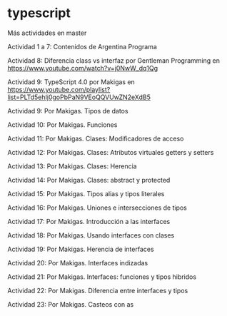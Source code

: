 # typescript

Más actividades en master

Actividad 1 a 7: 
    Contenidos de Argentina Programa

Actividad 8:
    Diferencia class vs interfaz por Gentleman Programming en https://www.youtube.com/watch?v=j0NwW_dq1Qg
    
Actividad 9: 
    TypeScript 4.0 por Makigas en https://www.youtube.com/playlist?list=PLTd5ehIj0goPbPaN9VEoQQVUwZN2eXdB5

Actividad 9: Por Makigas. Tipos de datos

Actividad 10: Por Makigas. Funciones

Actividad 11: Por Makigas. Clases: Modificadores de acceso

Actividad 12: Por Makigas. Clases: Atributos virtuales getters y setters

Actividad 13: Por Makigas. Clases: Herencia

Actividad 14: Por Makigas. Clases: abstract y protected

Actividad 15: Por Makigas. Tipos alias y tipos literales

Actividad 16: Por Makigas. Uniones e intersecciones de tipos

Actividad 17: Por Makigas. Introducción a las interfaces

Actividad 18: Por Makigas. Usando interfaces con clases

Actividad 19: Por Makigas. Herencia de interfaces

Actividad 20: Por Makigas. Interfaces indizadas

Actividad 21: Por Makigas. Interfaces: funciones y tipos hibridos

Actividad 22: Por Makigas. Diferencia entre interfaces y tipos

Actividad 23: Por Makigas. Casteos con as
